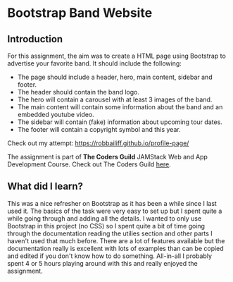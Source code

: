 # Bootstrap Band Website

## Introduction

For this assignment, the aim was to create a HTML page using Bootstrap to advertise your favorite band. It should include the following:
* The page should include a header, hero, main content, sidebar and footer.
* The header should contain the band logo.
* The hero will contain a carousel with at least 3 images of the band.
* The main content will contain some information about the band and an embedded youtube video.
* The sidebar will contain (fake) information about upcoming tour dates.
* The footer will contain a copyright symbol and this year.

Check out my attempt: https://robbailiff.github.io/profile-page/

The assignment is part of **The Coders Guild** JAMStack Web and App Development Course. Check out The Coders Guild [here](https://www.thecodersguild.org.uk/).

## What did I learn?
This was a nice refresher on Bootstrap as it has been a while since I last used it. The basics of the task were very easy to set up but I spent quite a while going through and adding all the details. I wanted to only use Bootstrap in this project (no CSS) so I spent quite a bit of time going through the documentation reading the utilies section and other parts I haven't used that much before. There are a lot of features available but the documentation really is excellent with lots of examples than can be copied and edited if you don't know how to do something. All-in-all I probably spent 4 or 5 hours playing around with this and really enjoyed the assignment.
